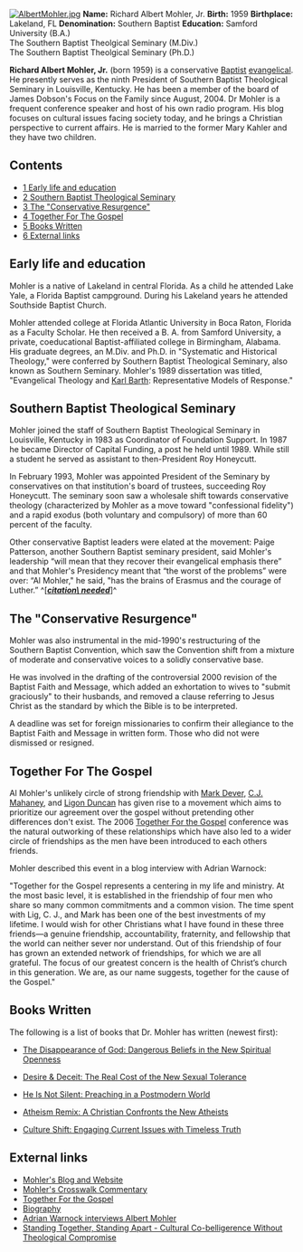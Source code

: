 [![AlbertMohler.jpg](images/thumb/0/01/AlbertMohler.jpg/200px-AlbertMohler.jpg)](http://www.theopedia.com/File:AlbertMohler.jpg)
**Name:** Richard Albert Mohler, Jr.
**Birth:** 1959
**Birthplace:** Lakeland, FL
**Denomination:** Southern Baptist
**Education:**
Samford University (B.A.)  
The Southern Baptist Theolgical Seminary (M.Div.)  
The Southern Baptist Theolgical Seminary (Ph.D.)

**Richard Albert Mohler, Jr.** (born 1959) is a conservative
[Baptist](Baptist "Baptist")
[evangelical](Evangelicalism "Evangelicalism"). He presently serves
as the ninth President of Southern Baptist Theological Seminary in
Louisville, Kentucky. He has been a member of the board of James
Dobson's Focus on the Family since August, 2004. Dr Mohler is a
frequent conference speaker and host of his own radio program. His
blog focuses on cultural issues facing society today, and he brings
a Christian perspective to current affairs. He is married to the
former Mary Kahler and they have two children.

## Contents

-   [1 Early life and education](#Early_life_and_education)
-   [2 Southern Baptist Theological Seminary](#Southern_Baptist_Theological_Seminary)
-   [3 The "Conservative Resurgence"](#The_.22Conservative_Resurgence.22)
-   [4 Together For The Gospel](#Together_For_The_Gospel)
-   [5 Books Written](#Books_Written)
-   [6 External links](#External_links)

## Early life and education

Mohler is a native of Lakeland in central Florida. As a child he
attended Lake Yale, a Florida Baptist campground. During his
Lakeland years he attended Southside Baptist Church.

Mohler attended college at Florida Atlantic University in Boca
Raton, Florida as a Faculty Scholar. He then received a B. A. from
Samford University, a private, coeducational Baptist-affiliated
college in Birmingham, Alabama. His graduate degrees, an M.Div. and
Ph.D. in "Systematic and Historical Theology," were conferred by
Southern Baptist Theological Seminary, also known as Southern
Seminary. Mohler's 1989 dissertation was titled, "Evangelical
Theology and [Karl Barth](Karl_Barth "Karl Barth"): Representative
Models of Response."

## Southern Baptist Theological Seminary

Mohler joined the staff of Southern Baptist Theological Seminary in
Louisville, Kentucky in 1983 as Coordinator of Foundation Support.
In 1987 he became Director of Capital Funding, a post he held until
1989. While still a student he served as assistant to
then-President Roy Honeycutt.

In February 1993, Mohler was appointed President of the Seminary by
conservatives on that institution's board of trustees, succeeding
Roy Honeycutt. The seminary soon saw a wholesale shift towards
conservative theology (characterized by Mohler as a move toward
"confessional fidelity") and a rapid exodus (both voluntary and
compulsory) of more than 60 percent of the faculty.

Other conservative Baptist leaders were elated at the movement:
Paige Patterson, another Southern Baptist seminary president, said
Mohler's leadership “will mean that they recover their evangelical
emphasis there” and that Mohler's Presidency meant that “the worst
of the problems” were over: “Al Mohler," he said, "has the brains
of Erasmus and the courage of Luther.”
^[***[citation\ needed](http://www.theopedia.com/Theopedia:Writing_guide#Reference_your_work\ "Theopedia:Writing\ guide")***]^

## The "Conservative Resurgence"

Mohler was also instrumental in the mid-1990's restructuring of the
Southern Baptist Convention, which saw the Convention shift from a
mixture of moderate and conservative voices to a solidly
conservative base.

He was involved in the drafting of the controversial 2000 revision
of the Baptist Faith and Message, which added an exhortation to
wives to "submit graciously" to their husbands, and removed a
clause referring to Jesus Christ as the standard by which the Bible
is to be interpreted.

A deadline was set for foreign missionaries to confirm their
allegiance to the Baptist Faith and Message in written form. Those
who did not were dismissed or resigned.

## Together For The Gospel

Al Mohler's unlikely circle of strong friendship with
[Mark Dever](Mark_Dever "Mark Dever"),
[C.J. Mahaney](C.J._Mahaney "C.J. Mahaney"), and
[Ligon Duncan](Ligon_Duncan "Ligon Duncan") has given rise to a
movement which aims to prioritize our agreement over the gospel
without pretending other differences don't exist. The 2006
[Together For the Gospel](Together_For_the_Gospel "Together For the Gospel")
conference was the natural outworking of these relationships which
have also led to a wider circle of friendships as the men have been
introduced to each others friends.

Mohler described this event in a blog interview with Adrian
Warnock:

"Together for the Gospel represents a centering in my life and
ministry. At the most basic level, it is established in the
friendship of four men who share so many common commitments and a
common vision. The time spent with Lig, C. J., and Mark has been
one of the best investments of my lifetime. I would wish for other
Christians what I have found in these three friends—a genuine
friendship, accountability, fraternity, and fellowship that the
world can neither sever nor understand. Out of this friendship of
four has grown an extended network of friendships, for which we are
all grateful. The focus of our greatest concern is the health of
Christ’s church in this generation. We are, as our name suggests,
together for the cause of the Gospel."
## Books Written

The following is a list of books that Dr. Mohler has written
(newest first):

-   [The Disappearance of God: Dangerous Beliefs in the New Spiritual Openness](http://www.amazon.com/gp/product/1601420811?ie=UTF8&tag=danielsprco08-20&linkCode=as2&camp=1789&creative=390957&creativeASIN=1601420811)

-   [Desire & Deceit: The Real Cost of the New Sexual Tolerance](http://www.amazon.com/gp/product/1601420803?ie=UTF8&tag=danielsprco08-20&linkCode=as2&camp=1789&creative=390957&creativeASIN=1601420803)

-   [He Is Not Silent: Preaching in a Postmodern World](http://www.amazon.com/gp/product/0802454895?ie=UTF8&tag=danielsprco08-20&linkCode=as2&camp=1789&creative=390957&creativeASIN=0802454895)

-   [Atheism Remix: A Christian Confronts the New Atheists](http://www.amazon.com/gp/product/1433504979?ie=UTF8&tag=danielsprco08-20&linkCode=as2&camp=1789&creative=390957&creativeASIN=1433504979)

-   [Culture Shift: Engaging Current Issues with Timeless Truth](http://www.amazon.com/gp/product/159052974X?ie=UTF8&tag=danielsprco08-20&linkCode=as2&camp=1789&creative=390957&creativeASIN=159052974X)

## External links

-   [Mohler's Blog and Website](http://www.albertmohler.com)
-   [Mohler's Crosswalk Commentary](http://www.crosswalk.com/news/weblogs/mohler/)
-   [Together For the Gospel](http://www.t4g.org)
-   [Biography](http://www.albertmohler.com/bio.php)
-   [Adrian Warnock interviews Albert Mohler](http://adrianwarnock.com/2006/11/interview-dr-albert-mohler-radio-host.htm)
-   [Standing Together, Standing Apart - Cultural Co-belligerence Without Theological Compromise](http://touchstonemag.com/archives/article.php?id=16-06-070-f)



